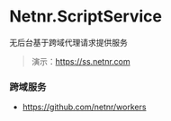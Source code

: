 # Netnr.ScriptService
无后台基于跨域代理请求提供服务

> 演示：<https://ss.netnr.com>

### 跨域服务
- <https://github.com/netnr/workers>